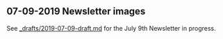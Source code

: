 ## 07-09-2019 Newsletter images

See [_drafts/2019-07-09-draft.md](../../_drafts/2019-07-09-draft.md) for the July 9th Newsletter in progress.
